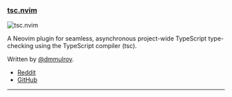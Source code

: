 <h3 id="new-tsc.nvim">
  <a href="#new-tsc.nvim">
    <span class="icon-text">
      <span class="icon">
        <i class="fa-solid fa-book"></i>
      </span>
    </span>
    <span>tsc.nvim</span>
  </a>
</h3>

![tsc.nvim](https://user-images.githubusercontent.com/2755722/233876554-efb9cfe6-c038-46c8-a7cb-b7a4aa9eac5b.png)

A Neovim plugin for seamless, asynchronous project-wide TypeScript type-checking using the TypeScript compiler (tsc).

Written by [@dmmulroy](https://github.com/dmmulroy).

- [Reddit](https://www.reddit.com/r/neovim/comments/12xdxhb/introducing_tscnvim_projectwide_asynchronous/)
- [GitHub](https://github.com/dmmulroy/tsc.nvim)

---
